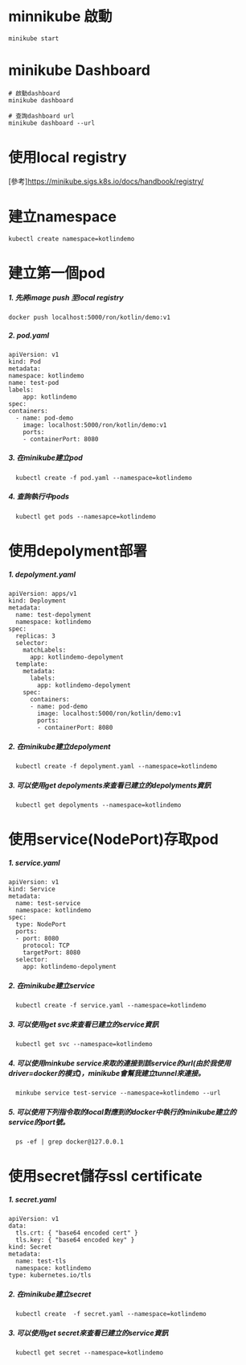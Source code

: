 # minnikube 啟動
    minikube start
    
# minikube Dashboard
    # 啟動dashboard
    minikube dashboard
    
    # 查詢dashboard url
    minikube dashboard --url

# 使用local registry
  [參考]<https://minikube.sigs.k8s.io/docs/handbook/registry/>

# 建立namespace
    kubectl create namespace=kotlindemo
  
# 建立第一個pod
  ##### 1. 先將image push 至local registry
    docker push localhost:5000/ron/kotlin/demo:v1
  ##### 2. pod.yaml
    apiVersion: v1
    kind: Pod
    metadata:
    namespace: kotlindemo
    name: test-pod 
    labels:
        app: kotlindemo
    spec:
    containers:
      - name: pod-demo
        image: localhost:5000/ron/kotlin/demo:v1
        ports: 
        - containerPort: 8080
  ##### 3. 在minikube建立pod
      kubectl create -f pod.yaml --namespace=kotlindemo
  ##### 4. 查詢執行中pods
      kubectl get pods --namesapce=kotlindemo
  
# 使用depolyment部署
  ##### 1. depolyment.yaml
    apiVersion: apps/v1
    kind: Deployment
    metadata:
      name: test-depolyment
      namespace: kotlindemo
    spec:
      replicas: 3
      selector:
        matchLabels:
          app: kotlindemo-depolyment
      template:
        metadata:
          labels:
            app: kotlindemo-depolyment
        spec:
          containers:
          - name: pod-demo
            image: localhost:5000/ron/kotlin/demo:v1
            ports:
            - containerPort: 8080
  ##### 2. 在minikube建立depolyment
      kubectl create -f depolyment.yaml --namespace=kotlindemo 
  ##### 3. 可以使用get depolyments來查看已建立的depolyments資訊
      kubectl get depolyments --namespace=kotlindemo

# 使用service(NodePort)存取pod
  ##### 1. service.yaml
    apiVersion: v1
    kind: Service
    metadata:
      name: test-service
      namespace: kotlindemo
    spec:
      type: NodePort
      ports:
      - port: 8080
        protocol: TCP
        targetPort: 8080
      selector:
        app: kotlindemo-depolyment
  ##### 2. 在minikube建立service
      kubectl create -f service.yaml --namespace=kotlindemo
  ##### 3. 可以使用get svc來查看已建立的service資訊
      kubectl get svc --namespace=kotlindemo
  ##### 4. 可以使用minkube service來取的連接到該service的url(由於我使用driver=docker的模式)，minikube會幫我建立tunnel來連接。
      minkube service test-service --namespace=kotlindemo --url
  ##### 5. 可以使用下列指令取的local對應到的docker中執行的minikube建立的service的port號。
      ps -ef | grep docker@127.0.0.1

# 使用secret儲存ssl certificate
  ##### 1. secret.yaml
    apiVersion: v1
    data: 
      tls.crt: { "base64 encoded cert" }
      tls.key: { "base64 encoded key" } 
    kind: Secret
    metadata: 
      name: test-tls
      namespace: kotlindemo
    type: kubernetes.io/tls
  ##### 2. 在minikube建立secret
      kubectl create  -f secret.yaml --namespace=kotlindemo
  ##### 3. 可以使用get secret來查看已建立的service資訊
      kubectl get secret --namespace=kotlindemo